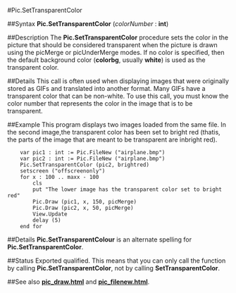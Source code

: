 
#Pic.SetTransparentColor

##Syntax
**Pic.SetTransparentColor** (*colorNumber* : **int**)

##Description
The **Pic.SetTransparentColor** procedure sets the color in the picture that should be considered transparent when the picture is drawn using the picMerge or picUnderMerge modes. If no color is specified, then the default background color (**colorbg**, usually **white**) is used as the transparent color.

##Details
This call is often used when displaying images that were originally stored as GIFs and translated into another format. Many GIFs have a transparent color that can be non-white. To use this call, you must know the color number that represents the color in the image that is to be transparent.

##Example
This program displays two images loaded from the same file. In the second image,the transparent color has been set to bright red (thatis, the parts of the image that are meant to be transparent are inbright red).

        var pic1 : int := Pic.FileNew ("airplane.bmp")
        var pic2 : int := Pic.FileNew ("airplane.bmp")
        Pic.SetTransparentColor (pic2, brightred)
        setscreen ("offscreenonly")
        for x : 100 .. maxx - 100
            cls
            put "The lower image has the transparent color set to bright red"
            Pic.Draw (pic1, x, 150, picMerge)
            Pic.Draw (pic2, x, 50, picMerge)
            View.Update
            delay (5)
        end for
##Details
**Pic.SetTransparentColour** is an alternate spelling for **Pic.SetTransparentColor**.

##Status
Exported qualified.
This means that you can only call the function by calling **Pic.SetTransparentColor**, not by calling **SetTransparentColor**.

##See also
**[pic_draw.html](Pic.Draw)** and **[pic_filenew.html](Pic.FileNew)**.
